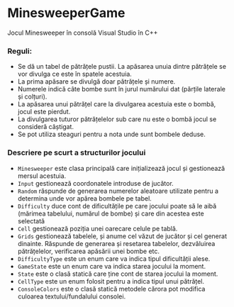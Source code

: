 # MinesweeperGame
Jocul Minesweeper în consolă Visual Studio în C++

### Reguli:
* Se dă un tabel de pătrățele pustii. La apăsarea unuia dintre pătrățele se vor divulga ce este în spatele acestuia. 
* La prima apăsare se divulgă doar pătrățele și numere. 
* Numerele indică câte bombe sunt în jurul numărului dat (părțile laterale și colțuri).
* La apăsarea unui pătrățel care la divulgarea acestuia este o bombă, jocul este pierdut. 
* La divulgarea tuturor pătrățelelor sub care nu este o bombă jocul se consideră câștigat. 
* Se pot utiliza steaguri pentru a nota unde sunt bombele deduse. 

### Descriere pe scurt a structurilor jocului

* `Minesweeper` este clasa principală care inițializează jocul și gestionează mersul acestuia.
* `Input` gestionează coordonatele introduse de jucător.
* `Random` răspunde de generarea numerelor aleatoare utilizate pentru a determina unde vor apărea bombele pe tabel.
* `Difficulty` duce cont de dificultățile pe care jocului poate să le aibă (mărimea tabelului, numărul de bombe) și care din acestea este selectată
* `Cell` gestionează poziția unei oarecare celule pe tablă.
* `Grids` gestionează tabelele, și anume cel văzut de jucător și cel generat dinainte. Răspunde de generarea și resetarea tabelelor, dezvăluirea pătrățelelor, verificarea apăsării unei bombe etc.
* `DifficultyType` este un enum care va indica tipul dificultății alese.
* `GameState` este un enum care va indica starea jocului la moment.
* `State` este o clasă statică care ține cont de starea jocului la moment.
* `CellType` este un enum folosit pentru a indica tipul unui pătrățel.
* `ConsoleColors` este o clasă statică metodele cărora pot modifica culoarea textului/fundalului consolei.


